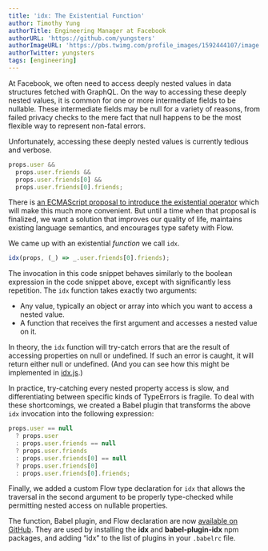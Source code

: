 ```yaml
---
title: 'idx: The Existential Function'
author: Timothy Yung
authorTitle: Engineering Manager at Facebook
authorURL: 'https://github.com/yungsters'
authorImageURL: 'https://pbs.twimg.com/profile_images/1592444107/image.jpg'
authorTwitter: yungsters
tags: [engineering]
---
```


At Facebook, we often need to access deeply nested values in data structures fetched with GraphQL. On the way to accessing these deeply nested values, it is common for one or more intermediate fields to be nullable. These intermediate fields may be null for a variety of reasons, from failed privacy checks to the mere fact that null happens to be the most flexible way to represent non-fatal errors.

Unfortunately, accessing these deeply nested values is currently tedious and verbose.

```jsx
props.user &&
  props.user.friends &&
  props.user.friends[0] &&
  props.user.friends[0].friends;
```

There is [an ECMAScript proposal to introduce the existential operator](https://github.com/claudepache/es-optional-chaining) which will make this much more convenient. But until a time when that proposal is finalized, we want a solution that improves our quality of life, maintains existing language semantics, and encourages type safety with Flow.

We came up with an existential _function_ we call `idx`.

```jsx
idx(props, (_) => _.user.friends[0].friends);
```

The invocation in this code snippet behaves similarly to the boolean expression in the code snippet above, except with significantly less repetition. The `idx` function takes exactly two arguments:

- Any value, typically an object or array into which you want to access a nested value.
- A function that receives the first argument and accesses a nested value on it.

In theory, the `idx` function will try-catch errors that are the result of accessing properties on null or undefined. If such an error is caught, it will return either null or undefined. (And you can see how this might be implemented in [idx.js](https://github.com/facebookincubator/idx/blob/master/packages/idx/src/idx.js).)

In practice, try-catching every nested property access is slow, and differentiating between specific kinds of TypeErrors is fragile. To deal with these shortcomings, we created a Babel plugin that transforms the above `idx` invocation into the following expression:

```jsx
props.user == null
  ? props.user
  : props.user.friends == null
  ? props.user.friends
  : props.user.friends[0] == null
  ? props.user.friends[0]
  : props.user.friends[0].friends;
```

Finally, we added a custom Flow type declaration for `idx` that allows the traversal in the second argument to be properly type-checked while permitting nested access on nullable properties.

The function, Babel plugin, and Flow declaration are now [available on GitHub](https://github.com/facebookincubator/idx). They are used by installing the **idx** and **babel-plugin-idx** npm packages, and adding “idx” to the list of plugins in your `.babelrc` file.
